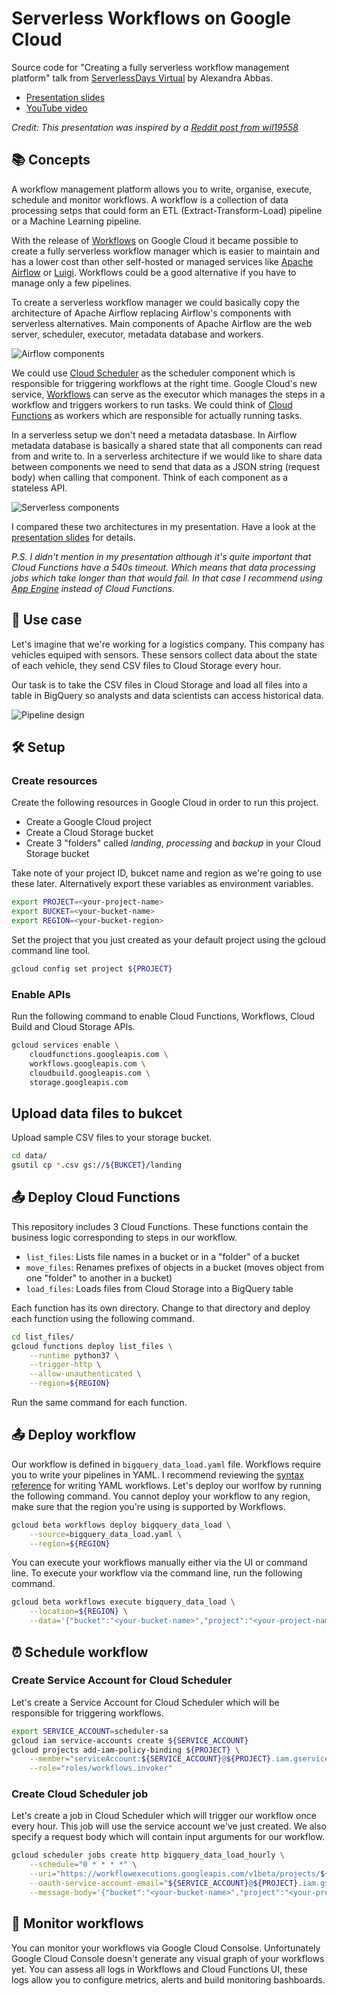 # Serverless Workflows on Google Cloud

Source code for "Creating a fully serverless workflow management platform" talk from [ServerlessDays Virtual](https://virtual.serverlessdays.io/) by Alexandra Abbas.

* [Presentation slides](https://docs.google.com/presentation/d/1PaQQgJTAFKg4dxxost9qJsIKZ_2LqSootdgKT2XAf4k/edit?usp=sharing)
* [YouTube video](https://www.youtube.com/channel/UCYzAnR_SebAmLRkKIbK_YoQ)

_Credit: This presentation was inspired by a [Reddit post from wil19558](https://www.reddit.com/r/ETL/comments/iluazc/gcp_workflows_seemingly_newly_added_serverless/)_

## 📚 Concepts

A workflow management platform allows you to write, organise, execute, schedule and monitor workflows. A workflow is a collection of data processing setps that could form an ETL (Extract-Transform-Load) pipeline or a Machine Learning pipeline.

With the release of [Workflows](https://cloud.google.com/workflows/docs) on Google Cloud it became possible to create a fully serverless workflow manager which is easier to maintain and has a lower cost than other self-hosted or managed services like [Apache Airflow](https://airflow.apache.org/) or [Luigi](https://github.com/spotify/luigi). Workflows could be a good alternative if you have to manage only a few pipelines.

To create a serverless workflow manager we could basically copy the architecture of Apache Airflow replacing Airflow's components with serverless alternatives. Main components of Apache Airflow are the web server, scheduler, executor, metadata database and workers.

![Airflow components](img/01.png "Airflow components")

We could use [Cloud Scheduler](https://cloud.google.com/scheduler/docs) as the scheduler component which is responsible for triggering workflows at the right time. Google Cloud's new service, [Workflows](https://cloud.google.com/workflows/docs) can serve as the executor which manages the steps in a workflow and triggers workers to run tasks. We could think of [Cloud Functions](https://cloud.google.com/functions/docs) as workers which are responsible for actually running tasks.

In a serverless setup we don't need a metadata datasbase. In Airflow metadata database is basically a shared state that all components can read from and write to. In a serverless architecture if we would like to share data between components we need to send that data as a JSON string (request body) when calling that component. Think of each component as a stateless API.

![Serverless components](img/02.png "Serverless components")

I compared these two architectures in my presentation. Have a look at the [presentation slides](https://docs.google.com/presentation/d/1PaQQgJTAFKg4dxxost9qJsIKZ_2LqSootdgKT2XAf4k/edit?usp=sharing) for details.

_P.S. I didn't mention in my presentation although it's quite important that Cloud Functions have a 540s timeout. Which means that data processing jobs which take longer than that would fail. In that case I recommend using [App Engine](https://cloud.google.com/appengine/docs) instead of Cloud Functions._

## 🚛 Use case

Let's imagine that we're working for a logistics company. This company has vehicles equiped with sensors. These sensors collect data about the state of each vehicle, they send CSV files to Cloud Storage every hour.

Our task is to take the CSV files in Cloud Storage and load all files into a table in BigQuery so analysts and data scientists can access historical data.

![Pipeline design](img/03.png "Pipeline design")

## 🛠 Setup

### Create resources

Create the following resources in Google Cloud in order to run this project.

* Create a Google Cloud project
* Create a Cloud Storage bucket
* Create 3 "folders" called _landing_, _processing_ and _backup_ in your Cloud Storage bucket

Take note of your project ID, bukcet name and region as we're going to use these later. Alternatively export these variables as environment variables.

```bash
export PROJECT=<your-project-name>
export BUCKET=<your-bucket-name>
export REGION=<your-bucket-region>
```
Set the project that you just created as your default project using the gcloud command line tool.

```bash
gcloud config set project ${PROJECT}
```

### Enable APIs

Run the following command to enable Cloud Functions, Workflows, Cloud Build and Cloud Storage APIs.

```bash
gcloud services enable \
    cloudfunctions.googleapis.com \
    workflows.googleapis.com \
    cloudbuild.googleapis.com \
    storage.googleapis.com
```

## Upload data files to bukcet

Upload sample CSV files to your storage bucket.

```bash
cd data/
gsutil cp *.csv gs://${BUKCET}/landing
```

## 📤 Deploy Cloud Functions

This repository includes 3 Cloud Functions. These functions contain the business logic corresponding to steps in our workflow.

* `list_files`: Lists file names in a bucket or in a "folder" of a bucket
* `move_files`: Renames prefixes of objects in a bucket (moves object from one "folder" to another in a bucket)
* `load_files`: Loads files from Cloud Storage into a BigQuery table

Each function has its own directory. Change to that directory and deploy each function using the following command.

```bash
cd list_files/
gcloud functions deploy list_files \
    --runtime python37 \
    --trigger-http \
    --allow-unauthenticated \
    --region=${REGION}
```
Run the same command for each function.

## 📤 Deploy workflow

Our workflow is defined in `bigquery_data_load.yaml` file. Workflows require you to write your pipelines in YAML. I recommend reviewing the [syntax reference](https://cloud.google.com/workflows/docs/reference/syntax) for writing YAML workflows. Let's deploy our worlfow by running the following command. You cannot deploy your workflow to any region, make sure that the region you're using is supported by Workflows.

```bash
gcloud beta workflows deploy bigquery_data_load \
    --source=bigquery_data_load.yaml \
    --region=${REGION}
```

You can execute your workflows manually either via the UI or command line. To execute your workflow via the command line, run the following command.

```bash
gcloud beta workflows execute bigquery_data_load \
	--location=${REGION} \
	--data='{"bucket":"<your-bucket-name>","project":"<your-project-name>","region":"<your-bucket-region>"}'
```

## ⏰ Schedule workflow

### Create Service Account for Cloud Scheduler

Let's create a Service Account for Cloud Scheduler which will be responsible for triggering workflows.

```bash
export SERVICE_ACCOUNT=scheduler-sa
gcloud iam service-accounts create ${SERVICE_ACCOUNT}
gcloud projects add-iam-policy-binding ${PROJECT} \
    --member="serviceAccount:${SERVICE_ACCOUNT}@${PROJECT}.iam.gserviceaccount.com" \
    --role="roles/workflows.invoker"
```

### Create Cloud Scheduler job

Let's create a job in Cloud Scheduler which will trigger our workflow once every hour. This job will use the service account we've just created. We also specify a request body which will contain input arguments for our workflow.

```bash
gcloud scheduler jobs create http bigquery_data_load_hourly \
    --schedule="0 * * * *" \
    --uri="https://workflowexecutions.googleapis.com/v1beta/projects/${PROJECT}/locations/${REGION}/workflows/bigquery_data_load/executions" \
    --oauth-service-account-email="${SERVICE_ACCOUNT}@${PROJECT}.iam.gserviceaccount.com" \
    --message-body='{"bucket":"<your-bucket-name>","project":"<your-project-name>","region":"<your-bucket-region>"}'
```

## 👀 Monitor workflows

You can monitor your workflows via Google Cloud Consolse. Unfortunately Google Cloud Console doesn't generate any visual graph of your workflows yet. You can assess all logs in Workflows and Cloud Functions UI, these logs allow you to configure metrics, alerts and build monitoring bashboards.
